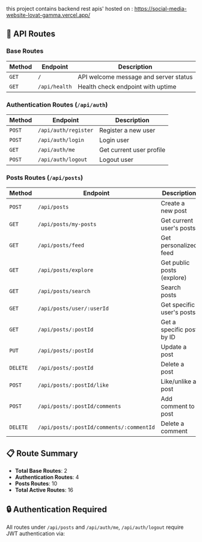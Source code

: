 this project contains backend rest apis' hosted on :
https://social-media-website-lovat-gamma.vercel.app/

## 🚀 API Routes

### **Base Routes**
| Method | Endpoint | Description |
|--------|----------|-------------|
| `GET` | `/` | API welcome message and server status |
| `GET` | `/api/health` | Health check endpoint with uptime |

### **Authentication Routes** (`/api/auth`)
| Method | Endpoint | Description |
|--------|----------|-------------|
| `POST` | `/api/auth/register` | Register a new user |
| `POST` | `/api/auth/login` | Login user |
| `GET` | `/api/auth/me` | Get current user profile |
| `POST` | `/api/auth/logout` | Logout user |

### **Posts Routes** (`/api/posts`)
| Method | Endpoint | Description |
|--------|----------|-------------|
| `POST` | `/api/posts` | Create a new post |
| `GET` | `/api/posts/my-posts` | Get current user's posts |
| `GET` | `/api/posts/feed` | Get personalized feed |
| `GET` | `/api/posts/explore` | Get public posts (explore) |
| `GET` | `/api/posts/search` | Search posts |
| `GET` | `/api/posts/user/:userId` | Get specific user's posts |
| `GET` | `/api/posts/:postId` | Get a specific post by ID |
| `PUT` | `/api/posts/:postId` | Update a post |
| `DELETE` | `/api/posts/:postId` | Delete a post |
| `POST` | `/api/posts/:postId/like` | Like/unlike a post |
| `POST` | `/api/posts/:postId/comments` | Add comment to post |
| `DELETE` | `/api/posts/:postId/comments/:commentId` | Delete a comment |

## 📋 Route Summary
- **Total Base Routes**: 2
- **Authentication Routes**: 4
- **Posts Routes**: 10
- **Total Active Routes**: 16

## 🔒 Authentication Required
All routes under `/api/posts` and `/api/auth/me`, `/api/auth/logout` require JWT authentication via: